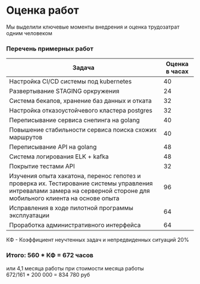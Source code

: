 # Оценка работ
Мы выделили ключевые моменты внедрения и оценка трудозатрат одним человеком
### Перечень примерных работ
| Задача                                                                                                                                                                 | Оценка в часах |
| ---------------------------------------------------------------------------------------------------------------------------------------------------------------------- | -------------- |
| Настройка CI/CD системы под kubernetes                                                                                                                                 | 40             |
| Развертывание STAGING оркружения                                                                                                                                       | 24             |
| Система бекапов, хранение баз данных и отката                                                                                                                          | 32             |
| Настройка отказоустойчевого кластера postgres                                                                                                                          | 32             |
| Переписывание сервиса снепинга на golang                                                                                                                              | 40             |
| Повышение стабильности сервиса поиска схожих маршрутов                                                                                                                 | 40             |
| Переписывание API на golang                                                                                                                                            | 48             |
| Система логирования ELK + kafka                                                                                                                                        | 48             |
| Покрытие тестами API                                                                                                                                                   | 32             |
| Изучения опыта хакатона, перенос гепотез и проверка их. Тестирование системы управления интревалами замера на серверной стороне для мобильного клиента на основе опыта | 96             |
| Исправления в ходе пилотной программы эксплуатации                                                                                                                      | 64             |
| Проработка административного интерфейса                                                                                                                                | 64             |

КФ - Коэффициент неучтенных задач и непредвиденных ситуаций 20%

### Итого: 560 * КФ = 672 часов
или 4,1 месяца работы при стоимости месяца работы<br>
672/161 * 200 000 = 834 780 руб 
